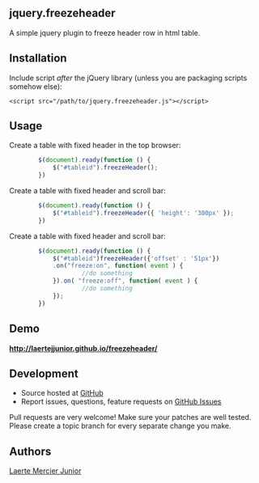 <article class="markdown-body entry-content" itemprop="mainContentOfPage"><h1>
<a name="jqueryfreezeheader-" class="anchor" href="#jquerycookie-"><span class="mini-icon mini-icon-link"></span></a>
jquery.freezeheader 
</h1>

<p> A simple jquery plugin to freeze header row in html table.</p>

<h2>
<a name="installation" class="anchor" href="#installation"><span class="mini-icon mini-icon-link"></span></a>Installation</h2>

<p>Include script <em>after</em> the jQuery library (unless you are packaging scripts somehow else):</p>

<pre><code>&lt;script src="/path/to/jquery.freezeheader.js"&gt;&lt;/script&gt;
</code></pre>


<h2>
<a name="usage" class="anchor" href="#usage"><span class="mini-icon mini-icon-link"></span></a>Usage</h2>

<p>Create a table with fixed header in the top browser:</p>

```javascript
        $(document).ready(function () {
            $("#tableid").freezeHeader();
        })
```

<p>Create a table with fixed header and scroll bar:</p>

```javascript
        $(document).ready(function () {
            $("#tableid").freezeHeader({ 'height': '300px' });
        })
```

<p>Create a table with fixed header and scroll bar:</p>

```javascript
        $(document).ready(function () {
            $("#tableid")freezeHeader({'offset' : '51px'})
            .on("freeze:on", function( event ) {
                    //do something
            }).on( "freeze:off", function( event ) {
                    //do something
            });
        })
```


<h2>
<a name="demo" class="anchor" href="#demo"><span class="mini-icon mini-icon-link"></span></a>Demo</h2>
<p><strong><a href="http://laertejjunior.github.io/freezeheader/">http://laertejjunior.github.io/freezeheader/</a></strong> </p>
<h2>
<a name="development" class="anchor" href="#development"><span class="mini-icon mini-icon-link"></span></a>Development</h2>

<ul>
<li>Source hosted at <a href="https://github.com/laertejjunior">GitHub</a>
</li>
<li>Report issues, questions, feature requests on <a href="https://github.com/laertejjunior/freezeheader/issues">GitHub Issues</a>
</li>
</ul><p>Pull requests are very welcome! Make sure your patches are well tested. Please create a topic branch for every separate change you make.</p>

<h2>
<a name="authors" class="anchor" href="#authors"><span class="mini-icon mini-icon-link"></span></a>Authors</h2>

<p><a href="https://github.com/laertejjunior">Laerte Mercier Junior</a></p></article>
